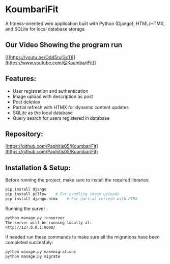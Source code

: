 # KoumbariFit

A fitness-oriented web application built with Python (Django), HTML/HTMX, and SQLite for local database storage.

## Our Video Showing the program run

[[[https://youtu.be/Od45rulGcT8](https://www.youtube.com/@KoumbariFit)]
## Features:
- User registration and authentication
- Image upload with description as post
- Post deletion
- Partial refresh with HTMX for dynamic content updates
- SQLite as the local database
- Query search for users registered in database
## Repository:
[https://github.com/Paphitis05/KoumbariFit](https://github.com/Paphitis05/KoumbariFit)

## Installation & Setup:

Before running the project, make sure to install the required libraries:

```bash
pip install django
pip install pillow    # For handling image uploads
pip install django-htmx    # For partial refresh with HTMX
```
Running the surver : 
```bash
python manage.py runserver
The server will be running locally at:
http://127.0.0.1:8000/
```
If needed run these commands to make sure all the migrations have been completed succesfuly:
```bash
python manage.py makemigrations
python manage.py migrate
